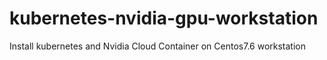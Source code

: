 # kubernetes-nvidia-gpu-workstation
Install kubernetes and Nvidia Cloud Container on Centos7.6 workstation
